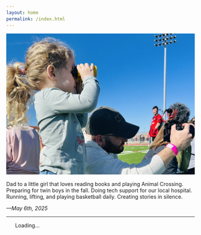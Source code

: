 ```yaml
---
layout: home
permalink: /index.html
---
```


![Now](assets/now.jpg)

Dad to a little girl that loves reading books and playing Animal Crossing. Preparing for twin boys in the fall. Doing tech support for our local hospital. Running, lifting, and playing basketball daily. Creating stories in silence. 

*—May 6th, 2025*

----

<ul id="news-list">Loading…</ul>

<script>
fetch("/assets/reeder.json")
  .then(res => res.json())
  .then(data => {
    const list = document.getElementById("news-list");
    list.innerHTML = "";

    const items = (data.items || []).slice(0, 5);

    items.forEach(item => {
      const li = document.createElement("li");
      const a = document.createElement("a");

      a.href = item.url || "#";
      a.textContent = item.title || "Untitled";
      a.target = "_blank";
      a.rel = "noopener noreferrer";

      li.appendChild(a);
      list.appendChild(li);
    });
  })
  .catch(err => {
    document.getElementById("news-list").innerHTML =
      `<li>Could not load news: ${err.message}</li>`;
    console.error(err);
  });
</script>
